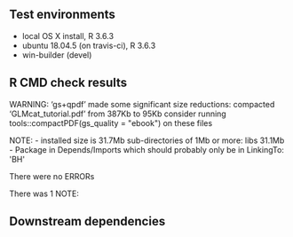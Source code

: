## Test environments
* local OS X install, R 3.6.3
* ubuntu 18.04.5 (on travis-ci), R 3.6.3
* win-builder (devel)

## R CMD check results
WARNING:
    ‘gs+qpdf’ made some significant size reductions:
       compacted ‘GLMcat_tutorial.pdf’ from 387Kb to 95Kb
    consider running tools::compactPDF(gs_quality = "ebook") on these files

NOTE:
    - installed size is 31.7Mb
      sub-directories of 1Mb or more:
      libs  31.1Mb
    - Package in Depends/Imports which should probably only be in LinkingTo: 'BH'
    
There were no ERRORs

There was 1 NOTE:

## Downstream dependencies
